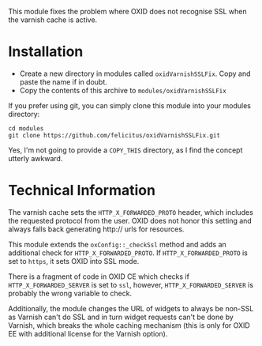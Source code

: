 This module fixes the problem where OXID does not recognise SSL when the varnish cache is active.

# Installation

- Create a new directory in modules called `oxidVarnishSSLFix`. Copy and paste the name if in doubt.
- Copy the contents of this archive to `modules/oxidVarnishSSLFix`

If you prefer using git, you can simply clone this module into your modules directory:

```
cd modules
git clone https://github.com/felicitus/oxidVarnishSSLFix.git
```

Yes, I'm not going to provide a `COPY_THIS` directory, as I find the concept utterly awkward.

# Technical Information

The varnish cache sets the `HTTP_X_FORWARDED_PROTO` header, which includes the requested protocol from the user.
OXID does not honor this setting and always falls back generating http:// urls for resources.

This module extends the `oxConfig::_checkSsl` method and adds an additional check for `HTTP_X_FORWARDED_PROTO`. If
`HTTP_X_FORWARDED_PROTO` is set to `https`, it sets OXID into SSL mode.

There is a fragment of code in OXID CE which checks if `HTTP_X_FORWARDED_SERVER` is set to `ssl`, however,
`HTTP_X_FORWARDED_SERVER` is probably the wrong variable to check.

Additionally, the module changes the URL of widgets to always be non-SSL as Varnish can't do SSL and in turn widget
requests can't be done by Varnish, which breaks the whole caching mechanism (this is only for OXID EE with additional
license for the Varnish option).
